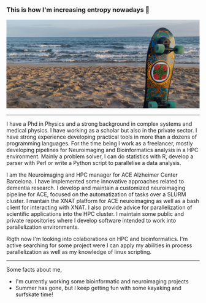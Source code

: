 <!--
### Hi there 👋


**asqwerty666/asqwerty666** is a ✨ _special_ ✨ repository because its `README.md` (this file) appears on your GitHub profile.

Here are some ideas to get you started:

- 🔭 I’m currently working on ...
- 🌱 I’m currently learning ...
- 👯 I’m looking to collaborate on ...
- 🤔 I’m looking for help with ...
- 💬 Ask me about ...
- 📫 How to reach me: ...
- 😄 Pronouns: ...
- ⚡ Fun fact: ...
-->

### This is how I'm increasing entropy nowadays 🤪

![](surfskate02.jpg)

---

I have a Phd in Physics and a strong background in complex systems and medical physics. I have working as a scholar but also in the private sector. I have strong experience developing practical tools in more than a dozens of programming languages. For the time being I work as a freelancer, mostly developing pipelines for Neuroimaging and Bioinformatics analysis in a HPC environment. Mainly a problem solver, I can do statistics with R, develop a parser with Perl or write a Python script to parallelise a data analysis.

I am the Neuroimaging and HPC manager for ACE Alzheimer Center Barcelona. I have implemented some innovative approaches related to dementia research. I develop and maintain a customized neuroimaging pipeline for ACE, focused on the automatization of tasks over a SLURM cluster. I mantain the XNAT platform for ACE neuroimaging as well as a bash client for interacting with XNAT. I also provide advice for parallelization of scientific applications into the HPC cluster. I maintain some public and private repositories where I develop software intended to work into parallelization environments.

Rigth now I'm looking into colaborations on HPC and bioinformatics. I'm active searching for some project were I can apply my abilities in process parallelization as well as my knowledge of linux scripting.    

---
Some facts about me,

- I'm currently working some bioinformatic and neuroimaging projects
- Summer has gone, but I keep getting fun with some kayaking and surfskate time! 
